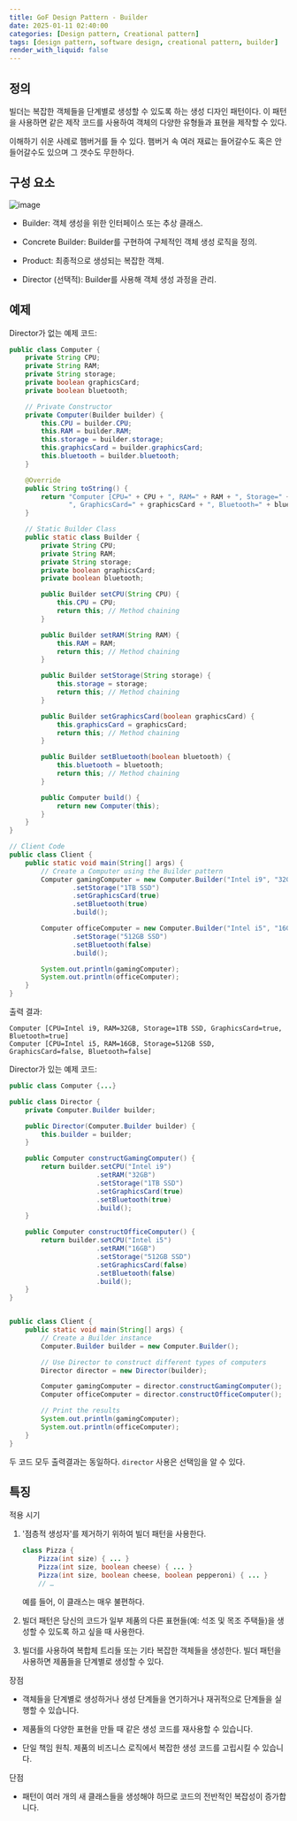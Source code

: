 ```yaml
---
title: GoF Design Pattern - Builder
date: 2025-01-11 02:40:00
categories: [Design pattern, Creational pattern]
tags: [design pattern, software design, creational pattern, builder]
render_with_liquid: false
---
```


## 정의

빌더는 복잡한 객체들을 단계별로 생성할 수 있도록 하는 생성 디자인 패턴이다. 이 패턴을 사용하면 같은 제작 코드를 사용하여 객체의 다양한 유형들과 표현을 제작할 수 있다.

이해하기 쉬운 사례로 햄버거를 들 수 있다. 햄버거 속 여러 재료는 들어갈수도 혹은 안 들어갈수도 있으며 그 갯수도 무한하다.

## 구성 요소

![image](https://refactoring.guru/images/patterns/diagrams/builder/structure-2x.png)

+ Builder: 객체 생성을 위한 인터페이스 또는 추상 클래스.

+ Concrete Builder: Builder를 구현하여 구체적인 객체 생성 로직을 정의.

+ Product: 최종적으로 생성되는 복잡한 객체.

+ Director (선택적): Builder를 사용해 객체 생성 과정을 관리.

## 예제

Director가 없는 예제 코드:

```java
public class Computer {
    private String CPU;
    private String RAM;
    private String storage;
    private boolean graphicsCard;
    private boolean bluetooth;

    // Private Constructor
    private Computer(Builder builder) {
        this.CPU = builder.CPU;
        this.RAM = builder.RAM;
        this.storage = builder.storage;
        this.graphicsCard = builder.graphicsCard;
        this.bluetooth = builder.bluetooth;
    }

    @Override
    public String toString() {
        return "Computer [CPU=" + CPU + ", RAM=" + RAM + ", Storage=" + storage +
               ", GraphicsCard=" + graphicsCard + ", Bluetooth=" + bluetooth + "]";
    }

    // Static Builder Class
    public static class Builder {
        private String CPU;
        private String RAM;
        private String storage;
        private boolean graphicsCard;
        private boolean bluetooth;

        public Builder setCPU(String CPU) {
            this.CPU = CPU;
            return this; // Method chaining
        }

        public Builder setRAM(String RAM) {
            this.RAM = RAM;
            return this; // Method chaining
        }

        public Builder setStorage(String storage) {
            this.storage = storage;
            return this; // Method chaining
        }

        public Builder setGraphicsCard(boolean graphicsCard) {
            this.graphicsCard = graphicsCard;
            return this; // Method chaining
        }

        public Builder setBluetooth(boolean bluetooth) {
            this.bluetooth = bluetooth;
            return this; // Method chaining
        }

        public Computer build() {
            return new Computer(this);
        }
    }
}

// Client Code
public class Client {
    public static void main(String[] args) {
        // Create a Computer using the Builder pattern
        Computer gamingComputer = new Computer.Builder("Intel i9", "32GB")
                .setStorage("1TB SSD")
                .setGraphicsCard(true)
                .setBluetooth(true)
                .build();

        Computer officeComputer = new Computer.Builder("Intel i5", "16GB")
                .setStorage("512GB SSD")
                .setBluetooth(false)
                .build();

        System.out.println(gamingComputer);
        System.out.println(officeComputer);
    }
}
```

출력 결과: 

```text
Computer [CPU=Intel i9, RAM=32GB, Storage=1TB SSD, GraphicsCard=true, Bluetooth=true]
Computer [CPU=Intel i5, RAM=16GB, Storage=512GB SSD, GraphicsCard=false, Bluetooth=false]
```

Director가 있는 예제 코드:

```java
public class Computer {...}

public class Director {
    private Computer.Builder builder;

    public Director(Computer.Builder builder) {
        this.builder = builder;
    }

    public Computer constructGamingComputer() {
        return builder.setCPU("Intel i9")
                      .setRAM("32GB")
                      .setStorage("1TB SSD")
                      .setGraphicsCard(true)
                      .setBluetooth(true)
                      .build();
    }

    public Computer constructOfficeComputer() {
        return builder.setCPU("Intel i5")
                      .setRAM("16GB")
                      .setStorage("512GB SSD")
                      .setGraphicsCard(false)
                      .setBluetooth(false)
                      .build();
    }
}


public class Client {
    public static void main(String[] args) {
        // Create a Builder instance
        Computer.Builder builder = new Computer.Builder();

        // Use Director to construct different types of computers
        Director director = new Director(builder);

        Computer gamingComputer = director.constructGamingComputer();
        Computer officeComputer = director.constructOfficeComputer();

        // Print the results
        System.out.println(gamingComputer);
        System.out.println(officeComputer);
    }
}
```

두 코드 모두 출력결과는 동일하다. `director` 사용은 선택임을 알 수 있다.

## 특징

적용 시기

1. '점층적 생성자'를 제거하기 위하여 빌더 패턴을 사용한다.

    ```java
    class Pizza {
        Pizza(int size) { ... }
        Pizza(int size, boolean cheese) { ... }
        Pizza(int size, boolean cheese, boolean pepperoni) { ... }
        // …
    ```

    예를 들어, 이 클래스는 매우 불편하다. 

2. 빌더 패턴은 당신의 코드가 일부 제품의 다른 표현들​(예: 석조 및 목조 주택들)​을 생성할 수 있도록 하고 싶을 때 사용한다.

3. 빌더를 사용하여 복합체 트리들 또는 기타 복잡한 객체들을 생성한다. 빌더 패턴을 사용하면 제품들을 단계별로 생성할 수 있다.

장점

+ 객체들을 단계별로 생성하거나 생성 단계들을 연기하거나 재귀적으로 단계들을 실행할 수 있습니다.

+ 제품들의 다양한 표현을 만들 때 같은 생성 코드를 재사용할 수 있습니다.

+ 단일 책임 원칙. 제품의 비즈니스 로직에서 복잡한 생성 코드를 고립시킬 수 있습니다.

단점

+ 패턴이 여러 개의 새 클래스들을 생성해야 하므로 코드의 전반적인 복잡성이 증가합니다.